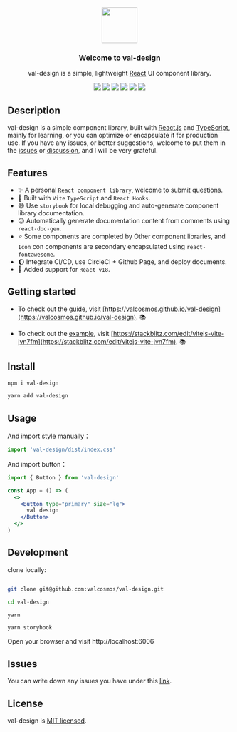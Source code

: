 <div align="center">
    <img width="80px" src="https://api.valzt.cn/media/avatar_me.png" />
</div>  
 
<h3 align="center">Welcome to val-design</h3>

<p align="center">val-design is a simple, lightweight <a href="https://reactjs.org/" target="_blank">React</a> UI component library.</p>

<div align="center">

  <img src="https://img.shields.io/badge/build-passing-informational?style=for-the-badge&logo=GitHub&color=181717" />

  <img src="https://img.shields.io/badge/Node.js-v16.16.0-informational?style=for-the-badge&logo=Node.js&color=339933" />

  <img src="https://img.shields.io/badge/React-v18.2.0-informational?style=for-the-badge&logo=React&color=61DAFB" />

  <img src="https://img.shields.io/badge/TypeScript-v4.7.4-informational?style=for-the-badge&logo=TypeScript&color=3178C6" />

  <img src="https://img.shields.io/badge/npm-v8.11.0-informational?style=for-the-badge&logo=npm&color=CB3837" />

  <img src="https://img.shields.io/badge/License-MIT-green.svg?style=for-the-badge" />
  
</div>


## Description

val-design is a simple component library, built with [React.js](https://reactjs.org/) and [TypeScript](https://www.typescriptlang.org/), mainly for learning, or you can optimize or encapsulate it for production use. If you have any issues, or better suggestions, welcome to put them in the [issues](https://github.com/valcosmos/val-design/issues) or [discussion](https://github.com/valcosmos/val-design/discussions), and I will be very grateful.

## Features

- ✨ A personal `React component library`, welcome to submit questions.
- 🔭 Built with `Vite` `TypeScript` and `React Hooks`.
- 😄 Use `storybook` for local debugging and auto-generate component library documentation.
- 😉 Automatically generate documentation content from comments using `react-doc-gen`.
- ⭐️ Some components are completed by Other component libraries, and `Icon` con components are secondary encapsulated using `react-fontawesome`.
- 🌔 Integrate CI/CD, use CircleCI + Github Page, and deploy documents.
- 🌱 Added support for `React v18`.

<!-- ## 简介

- ✨ 一个个人制作的 `React 组件库`，欢迎各位提交 `issues`。
- 🔭 使用 `Vite` `TypeScript` 和 `React Hook` 构建。
- 🌱 使用`storybook`进行本地调试，并自动生成组件库文档。
- 😉 使用`react-doc-gen`通过注释自动生成文档内容。
- ⭐️ 部分组件库通过对第三方库进行二次封装完成，`Icon`组件使用`react-fontawesome`进行二次封装。
- 🌔 集成 `CI/CD`, 使用 `CircleCI` + `Github Page`, 进行文档部署。
- 🌱 新增对`React18`的支持。 -->

## Getting started

* To check out the [guide](https://valcosmos.github.io/val-design), visit [https://valcosmos.github.io/val-design](https://valcosmos.github.io/val-design). 📚

* To check out the [example](https://stackblitz.com/edit/vitejs-vite-jvn7fm), visit [https://stackblitz.com/edit/vitejs-vite-jvn7fm](https://stackblitz.com/edit/vitejs-vite-jvn7fm). 📚

<!-- Example:

[![Open in StackBlitz](https://developer.stackblitz.com/img/open_in_stackblitz.svg)](https://stackblitz.com/edit/vitejs-vite-jvn7fm) -->

## Install

```bash
npm i val-design
```


```bash
yarn add val-design
```

## Usage

And import style manually：

```jsx
import 'val-design/dist/index.css'
```

And import button：

```jsx
import { Button } from 'val-design'

const App = () => (
  <>
    <Button type="primary" size="lg">
      val design
    </Button>
  </>
)
```

## Development

<!-- Use Gitpod

[![Open in Gitpod](https://gitpod.io/button/open-in-gitpod.svg)](https://valcosmos-valdesign-jeyace35t07.ws-us47.gitpod.io/) -->

clone locally:

```bash

git clone git@github.com:valcosmos/val-design.git

cd val-design

yarn

yarn storybook

```

Open your browser and visit http://localhost:6006


## Issues

You can write down any issues you have under this [link](https://github.com/valcosmos/val-design/issues).

## License

val-design is [MIT licensed](LICENSE).
